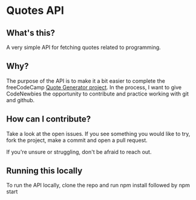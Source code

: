 # Quotes API

## What's this?
A very simple API for fetching quotes related to programming.

## Why?
The purpose of the API is to make it a bit easier to complete the freeCodeCamp [Quote Generator project](https://www.freecodecamp.org/learn/front-end-libraries/front-end-libraries-projects/build-a-random-quote-machine).
In the process, I want to give CodeNewbies the opportunity to contribute and practice working with git and github.

## How can I contribute?
Take a look at the open issues. If you see something you would like to try, fork the project, make a commit and open a pull request.

If you're unsure or struggling, don't be afraid to reach out. 

## Running this locally
To run the API locally, clone the repo and run npm install followed by npm start 